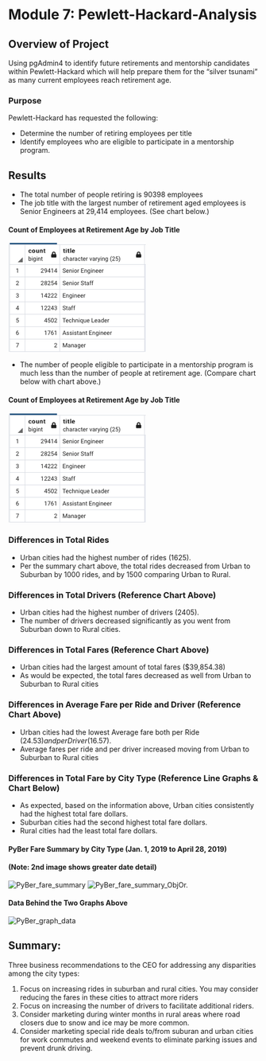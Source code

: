 # Module 7: Pewlett-Hackard-Analysis

## Overview of Project
Using pgAdmin4 to identify future retirements and mentorship candidates within Pewlett-Hackard which will help prepare them for the “silver tsunami” as many current employees reach retirement age.


### Purpose
Pewlett-Hackard has requested the following:
* Determine the number of retiring employees per title
* Identify employees who are eligible to participate in a mentorship program.
 
## Results

* The total number of people retiring is 90398 employees
* The job title with the largest number of retirement aged employees is Senior Engineers at 29,414 employees. (See chart below.)

#### Count of Employees at Retirement Age by Job Title
![Retirement_Age_by_Title](Screenshots/Retirements_by_title.png)


* The number of people eligible to participate in a mentorship program is much less than the number of people at retirement age. (Compare chart below with chart above.)

#### Count of Employees at Retirement Age by Job Title
![Retirement_Age_by_Title](Screenshots/Retirements_by_title.png)

### Differences in Total Rides
* Urban cities had the highest number of rides (1625).
* Per the summary chart above, the total rides decreased from Urban to Suburban by 1000 rides, and by 1500 comparing Urban to Rural.

### Differences in Total Drivers (Reference Chart Above)
* Urban cities had the highest number of drivers (2405).
* The number of drivers decreased significantly as you went from Suburban down to Rural cities.

### Differences in Total Fares (Reference Chart Above)
* Urban cities had the largest amount of total fares ($39,854.38)
* As would be expected, the total fares decreased as well from Urban to Suburban to Rural cities

### Differences in Average Fare per Ride and Driver (Reference Chart Above)
* Urban cities had the lowest Average fare both per Ride ($24.53) and per Driver ($16.57).
* Average fares per ride and per driver increased moving from Urban to Suburban to Rural cities

### Differences in Total Fare by City Type (Reference Line Graphs & Chart Below)
* As expected, based on the information above, Urban cities consistently had the highest total fare dollars.
* Suburban cities had the second highest total fare dollars.
* Rural cities had the least total fare dollars.


#### PyBer Fare Summary by City Type (Jan. 1, 2019 to April 28, 2019)
#### (Note: 2nd image shows greater date detail)
![PyBer_fare_summary](analysis/PyBer_fare_summary.png)   ![PyBer_fare_summary_ObjOr.](analysis/PyBer_fare_summary_object_oriented.png)

#### Data Behind the Two Graphs Above
![PyBer_graph_data](analysis/PyBer_graph_data.png)



## Summary: 
Three business recommendations to the CEO for addressing any disparities among the city types:
1. Focus on increasing rides in suburban and rural cities.  You may consider reducing the fares in these cities to attract more riders
2. Focus on increasing the number of drivers to facilitate additional riders.
3. Consider marketing during winter months in rural areas where road closers due to snow and ice may be more common.
4. Consider marketing special ride deals to/from suburan and urban cities for work commutes and weekend events to eliminate parking issues and prevent drunk driving.

